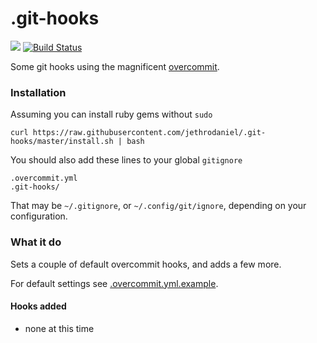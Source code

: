 # .git-hooks

![](https://github.com/jethrodaniel/.git-hooks/workflows/build/badge.svg)
[![Build Status](https://travis-ci.com/jethrodaniel/.git-hooks.svg?branch=master)](https://travis-ci.com/jethrodaniel/.git-hooks)

Some git hooks using the magnificent [overcommit](https://github.com/sds/overcommit).

### Installation

Assuming you can install ruby gems without `sudo`

```
curl https://raw.githubusercontent.com/jethrodaniel/.git-hooks/master/install.sh | bash
```
You should also add these lines to your global `gitignore`

```
.overcommit.yml
.git-hooks/
```

That may be `~/.gitignore`, or `~/.config/git/ignore`, depending on your configuration.

### What it do

Sets a couple of default overcommit hooks, and adds a few more.

For default settings see [.overcommit.yml.example](.overcommit.yml.example).

#### Hooks added

- none at this time
